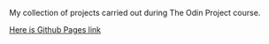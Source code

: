 My collection of projects carried out during The Odin Project course.

[Here is Github Pages link](https://alysonhower.github.io/my_odin_projects/)

